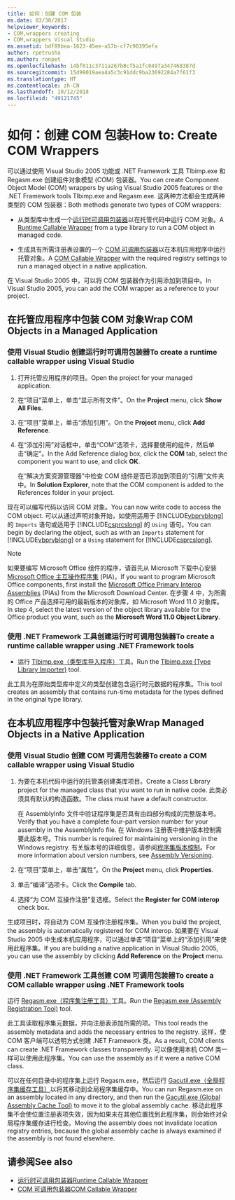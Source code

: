 ```yaml
---
title: 如何：创建 COM 包装
ms.date: 03/30/2017
helpviewer_keywords:
- COM,wrappers creating
- COM,wrappers Visual Studio
ms.assetid: bdf89bea-1623-45ee-a57b-cf7c90395efa
author: rpetrusha
ms.author: ronpet
ms.openlocfilehash: 14bf011c3711a267b8cf5a1fc0497a347468387d
ms.sourcegitcommit: 15d99019aea4a5c3c91ddc9ba23692284a7f61f3
ms.translationtype: HT
ms.contentlocale: zh-CN
ms.lasthandoff: 10/12/2018
ms.locfileid: "49121745"
---
```

# <a name="how-to-create-com-wrappers"></a><span data-ttu-id="60f77-102">如何：创建 COM 包装</span><span class="sxs-lookup"><span data-stu-id="60f77-102">How to: Create COM Wrappers</span></span>

<span data-ttu-id="60f77-103">可以通过使用 Visual Studio 2005 功能或 .NET Framework 工具 Tlbimp.exe 和 Regasm.exe 创建组件对象模型 (COM) 包装器。</span><span class="sxs-lookup"><span data-stu-id="60f77-103">You can create Component Object Model (COM) wrappers by using Visual Studio 2005 features or the .NET Framework tools Tlbimp.exe and Regasm.exe.</span></span> <span data-ttu-id="60f77-104">这两种方法都会生成两种类型的 COM 包装器：</span><span class="sxs-lookup"><span data-stu-id="60f77-104">Both methods generate two types of COM wrappers:</span></span>

-   <span data-ttu-id="60f77-105">从类型库中生成一个[运行时可调用包装器](../../../docs/framework/interop/runtime-callable-wrapper.md)以在托管代码中运行 COM 对象。</span><span class="sxs-lookup"><span data-stu-id="60f77-105">A [Runtime Callable Wrapper](../../../docs/framework/interop/runtime-callable-wrapper.md) from a type library to run a COM object in managed code.</span></span>

-   <span data-ttu-id="60f77-106">生成具有所需注册表设置的一个 [COM 可调用包装器](../../../docs/framework/interop/com-callable-wrapper.md)以在本机应用程序中运行托管对象。</span><span class="sxs-lookup"><span data-stu-id="60f77-106">A [COM Callable Wrapper](../../../docs/framework/interop/com-callable-wrapper.md) with the required registry settings to run a managed object in a native application.</span></span>

<span data-ttu-id="60f77-107">在 Visual Studio 2005 中，可以将 COM 包装器作为引用添加到项目中。</span><span class="sxs-lookup"><span data-stu-id="60f77-107">In Visual Studio 2005, you can add the COM wrapper as a reference to your project.</span></span>

## <a name="wrap-com-objects-in-a-managed-application"></a><span data-ttu-id="60f77-108">在托管应用程序中包装 COM 对象</span><span class="sxs-lookup"><span data-stu-id="60f77-108">Wrap COM Objects in a Managed Application</span></span>

### <a name="to-create-a-runtime-callable-wrapper-using-visual-studio"></a><span data-ttu-id="60f77-109">使用 Visual Studio 创建运行时可调用包装器</span><span class="sxs-lookup"><span data-stu-id="60f77-109">To create a runtime callable wrapper using Visual Studio</span></span>

1.  <span data-ttu-id="60f77-110">打开托管应用程序的项目。</span><span class="sxs-lookup"><span data-stu-id="60f77-110">Open the project for your managed application.</span></span>

2.  <span data-ttu-id="60f77-111">在“项目”菜单上，单击“显示所有文件”。</span><span class="sxs-lookup"><span data-stu-id="60f77-111">On the **Project** menu, click **Show All Files**.</span></span>

3.  <span data-ttu-id="60f77-112">在“项目”菜单上，单击“添加引用”。</span><span class="sxs-lookup"><span data-stu-id="60f77-112">On the **Project** menu, click **Add Reference**.</span></span>

4.  <span data-ttu-id="60f77-113">在“添加引用”对话框中，单击“COM”选项卡，选择要使用的组件，然后单击“确定”。</span><span class="sxs-lookup"><span data-stu-id="60f77-113">In the Add Reference dialog box, click the **COM** tab, select the component you want to use, and click **OK**.</span></span>

     <span data-ttu-id="60f77-114">在“解决方案资源管理器”中检查 COM 组件是否已添加到项目的“引用”文件夹中。</span><span class="sxs-lookup"><span data-stu-id="60f77-114">In **Solution Explorer**, note that the COM component is added to the References folder in your project.</span></span>

<span data-ttu-id="60f77-115">现在可以编写代码以访问 COM 对象。</span><span class="sxs-lookup"><span data-stu-id="60f77-115">You can now write code to access the COM object.</span></span> <span data-ttu-id="60f77-116">可以从通过声明对象开始，如使用适用于 [!INCLUDE[vbprvblong](../../../includes/vbprvblong-md.md)] 的 `Imports` 语句或适用于 [!INCLUDE[csprcslong](../../../includes/csprcslong-md.md)] 的 `Using` 语句。</span><span class="sxs-lookup"><span data-stu-id="60f77-116">You can begin by declaring the object, such as with an `Imports` statement for [!INCLUDE[vbprvblong](../../../includes/vbprvblong-md.md)] or a `Using` statement for [!INCLUDE[csprcslong](../../../includes/csprcslong-md.md)].</span></span>

> [!NOTE]
> <span data-ttu-id="60f77-117">如果要编写 Microsoft Office 组件的程序，请首先从 Microsoft 下载中心安装 [Microsoft Office 主互操作程序集](https://go.microsoft.com/fwlink/?LinkId=50479) (PIA)。</span><span class="sxs-lookup"><span data-stu-id="60f77-117">If you want to program Microsoft Office components, first install the [Microsoft Office Primary Interop Assemblies](https://go.microsoft.com/fwlink/?LinkId=50479) (PIAs) from the Microsoft Download Center.</span></span> <span data-ttu-id="60f77-118">在步骤 4 中，为所需的 Office 产品选择可用的最新版本的对象库，如 Microsoft Word 11.0 对象库。</span><span class="sxs-lookup"><span data-stu-id="60f77-118">In step 4, select the latest version of the object library available for the Office product you want, such as the **Microsoft Word 11.0 Object Library**.</span></span>  
  
### <a name="to-create-a-runtime-callable-wrapper-using-net-framework-tools"></a><span data-ttu-id="60f77-119">使用 .NET Framework 工具创建运行时可调用包装器</span><span class="sxs-lookup"><span data-stu-id="60f77-119">To create a runtime callable wrapper using .NET Framework tools</span></span>  
  
-   <span data-ttu-id="60f77-120">运行 [Tlbimp.exe（类型库导入程序）](../../../docs/framework/tools/tlbimp-exe-type-library-importer.md)工具。</span><span class="sxs-lookup"><span data-stu-id="60f77-120">Run the [Tlbimp.exe (Type Library Importer)](../../../docs/framework/tools/tlbimp-exe-type-library-importer.md) tool.</span></span>  
  
 <span data-ttu-id="60f77-121">此工具为在原始类型库中定义的类型创建包含运行时元数据的程序集。</span><span class="sxs-lookup"><span data-stu-id="60f77-121">This tool creates an assembly that contains run-time metadata for the types defined in the original type library.</span></span>  
  
## <a name="wrap-managed-objects-in-a-native-application"></a><span data-ttu-id="60f77-122">在本机应用程序中包装托管对象</span><span class="sxs-lookup"><span data-stu-id="60f77-122">Wrap Managed Objects in a Native Application</span></span>  
  
### <a name="to-create-a-com-callable-wrapper-using-visual-studio"></a><span data-ttu-id="60f77-123">使用 Visual Studio 创建 COM 可调用包装器</span><span class="sxs-lookup"><span data-stu-id="60f77-123">To create a COM callable wrapper using Visual Studio</span></span>  
  
1.  <span data-ttu-id="60f77-124">为要在本机代码中运行的托管类创建类库项目。</span><span class="sxs-lookup"><span data-stu-id="60f77-124">Create a Class Library project for the managed class that you want to run in native code.</span></span> <span data-ttu-id="60f77-125">此类必须具有默认的构造函数。</span><span class="sxs-lookup"><span data-stu-id="60f77-125">The class must have a default constructor.</span></span>  
  
     <span data-ttu-id="60f77-126">在 AssemblyInfo 文件中验证程序集是否具有由四部分构成的完整版本号。</span><span class="sxs-lookup"><span data-stu-id="60f77-126">Verify that you have a complete four-part version number for your assembly in the AssemblyInfo file.</span></span> <span data-ttu-id="60f77-127">在 Windows 注册表中维护版本控制需要此版本号。</span><span class="sxs-lookup"><span data-stu-id="60f77-127">This number is required for maintaining versioning in the Windows registry.</span></span> <span data-ttu-id="60f77-128">有关版本号的详细信息，请参阅[程序集版本控制](../../../docs/framework/app-domains/assembly-versioning.md)。</span><span class="sxs-lookup"><span data-stu-id="60f77-128">For more information about version numbers, see [Assembly Versioning](../../../docs/framework/app-domains/assembly-versioning.md).</span></span>  
  
2.  <span data-ttu-id="60f77-129">在“项目”菜单上，单击“属性”。</span><span class="sxs-lookup"><span data-stu-id="60f77-129">On the **Project** menu, click **Properties**.</span></span>  
  
3.  <span data-ttu-id="60f77-130">单击“编译”选项卡。</span><span class="sxs-lookup"><span data-stu-id="60f77-130">Click the **Compile** tab.</span></span>  
  
4.  <span data-ttu-id="60f77-131">选择“为 COM 互操作注册”复选框。</span><span class="sxs-lookup"><span data-stu-id="60f77-131">Select the **Register for COM interop** check box.</span></span>  
  
 <span data-ttu-id="60f77-132">生成项目时，将自动为 COM 互操作注册程序集。</span><span class="sxs-lookup"><span data-stu-id="60f77-132">When you build the project, the assembly is automatically registered for COM interop.</span></span> <span data-ttu-id="60f77-133">如果要在 Visual Studio 2005 中生成本机应用程序，可以通过单击“项目”菜单上的“添加引用”来使用此程序集。</span><span class="sxs-lookup"><span data-stu-id="60f77-133">If you are building a native application in Visual Studio 2005, you can use the assembly by clicking **Add Reference** on the **Project** menu.</span></span>  
  
### <a name="to-create-a-com-callable-wrapper-using-net-framework-tools"></a><span data-ttu-id="60f77-134">使用 .NET Framework 工具创建 COM 可调用包装器</span><span class="sxs-lookup"><span data-stu-id="60f77-134">To create a COM callable wrapper using .NET Framework tools</span></span>  
  
<span data-ttu-id="60f77-135">运行 [Regasm.exe（程序集注册工具）](../../../docs/framework/tools/regasm-exe-assembly-registration-tool.md)工具。</span><span class="sxs-lookup"><span data-stu-id="60f77-135">Run the [Regasm.exe (Assembly Registration Tool)](../../../docs/framework/tools/regasm-exe-assembly-registration-tool.md) tool.</span></span>  
  
<span data-ttu-id="60f77-136">此工具读取程序集元数据，并向注册表添加所需的项。</span><span class="sxs-lookup"><span data-stu-id="60f77-136">This tool reads the assembly metadata and adds the necessary entries to the registry.</span></span> <span data-ttu-id="60f77-137">这样，使 COM 客户端可以透明方式创建 .NET Framework 类。</span><span class="sxs-lookup"><span data-stu-id="60f77-137">As a result, COM clients can create .NET Framework classes transparently.</span></span> <span data-ttu-id="60f77-138">可以像使用本机 COM 类一样可以使用此程序集。</span><span class="sxs-lookup"><span data-stu-id="60f77-138">You can use the assembly as if it were a native COM class.</span></span>  
  
<span data-ttu-id="60f77-139">可以在任何目录中的程序集上运行 Regasm.exe，然后运行 [Gacutil.exe（全局程序集缓存工具）](../../../docs/framework/tools/gacutil-exe-gac-tool.md)以将其移动到全局程序集缓存中。</span><span class="sxs-lookup"><span data-stu-id="60f77-139">You can run Regasm.exe on an assembly located in any directory, and then run the [Gacutil.exe (Global Assembly Cache Tool)](../../../docs/framework/tools/gacutil-exe-gac-tool.md) to move it to the global assembly cache.</span></span> <span data-ttu-id="60f77-140">移动此程序集不会使位置注册表项失效，因为如果未在其他位置找到此程序集，则会始终对全局程序集缓存进行检查。</span><span class="sxs-lookup"><span data-stu-id="60f77-140">Moving the assembly does not invalidate location registry entries, because the global assembly cache is always examined if the assembly is not found elsewhere.</span></span>  
  
## <a name="see-also"></a><span data-ttu-id="60f77-141">请参阅</span><span class="sxs-lookup"><span data-stu-id="60f77-141">See also</span></span>  

- [<span data-ttu-id="60f77-142">运行时可调用包装器</span><span class="sxs-lookup"><span data-stu-id="60f77-142">Runtime Callable Wrapper</span></span>](../../../docs/framework/interop/runtime-callable-wrapper.md)  
- [<span data-ttu-id="60f77-143">COM 可调用包装器</span><span class="sxs-lookup"><span data-stu-id="60f77-143">COM Callable Wrapper</span></span>](../../../docs/framework/interop/com-callable-wrapper.md)